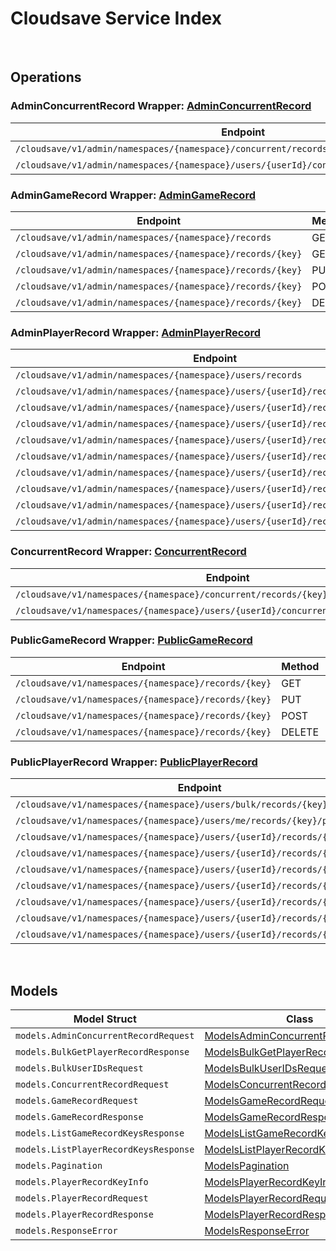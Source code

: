 # Cloudsave Service Index

&nbsp;

## Operations

### AdminConcurrentRecord Wrapper:  [AdminConcurrentRecord](../services-api/pkg/service/cloudsave/adminConcurrentRecord.go)
| Endpoint | Method | ID | Class | Wrapper | Example |
|---|---|---|---|---|---|
| `/cloudsave/v1/admin/namespaces/{namespace}/concurrent/records/{key}` | PUT | AdminPutGameRecordConcurrentHandlerV1Short | [AdminPutGameRecordConcurrentHandlerV1Short](../cloudsave-sdk/pkg/cloudsaveclient/admin_concurrent_record/admin_concurrent_record_client.go) | [AdminPutGameRecordConcurrentHandlerV1Short](../services-api/pkg/service/cloudsave/adminConcurrentRecord.go) | [AdminPutGameRecordConcurrentHandlerV1Short](../samples/cli/cmd/cloudsave/adminConcurrentRecord/adminPutGameRecordConcurrentHandlerV1.go) |
| `/cloudsave/v1/admin/namespaces/{namespace}/users/{userId}/concurrent/records/{key}/public` | PUT | AdminPutPlayerPublicRecordConcurrentHandlerV1Short | [AdminPutPlayerPublicRecordConcurrentHandlerV1Short](../cloudsave-sdk/pkg/cloudsaveclient/admin_concurrent_record/admin_concurrent_record_client.go) | [AdminPutPlayerPublicRecordConcurrentHandlerV1Short](../services-api/pkg/service/cloudsave/adminConcurrentRecord.go) | [AdminPutPlayerPublicRecordConcurrentHandlerV1Short](../samples/cli/cmd/cloudsave/adminConcurrentRecord/adminPutPlayerPublicRecordConcurrentHandlerV1.go) |

### AdminGameRecord Wrapper:  [AdminGameRecord](../services-api/pkg/service/cloudsave/adminGameRecord.go)
| Endpoint | Method | ID | Class | Wrapper | Example |
|---|---|---|---|---|---|
| `/cloudsave/v1/admin/namespaces/{namespace}/records` | GET | ListGameRecordsHandlerV1Short | [ListGameRecordsHandlerV1Short](../cloudsave-sdk/pkg/cloudsaveclient/admin_game_record/admin_game_record_client.go) | [ListGameRecordsHandlerV1Short](../services-api/pkg/service/cloudsave/adminGameRecord.go) | [ListGameRecordsHandlerV1Short](../samples/cli/cmd/cloudsave/adminGameRecord/listGameRecordsHandlerV1.go) |
| `/cloudsave/v1/admin/namespaces/{namespace}/records/{key}` | GET | AdminGetGameRecordHandlerV1Short | [AdminGetGameRecordHandlerV1Short](../cloudsave-sdk/pkg/cloudsaveclient/admin_game_record/admin_game_record_client.go) | [AdminGetGameRecordHandlerV1Short](../services-api/pkg/service/cloudsave/adminGameRecord.go) | [AdminGetGameRecordHandlerV1Short](../samples/cli/cmd/cloudsave/adminGameRecord/adminGetGameRecordHandlerV1.go) |
| `/cloudsave/v1/admin/namespaces/{namespace}/records/{key}` | PUT | AdminPutGameRecordHandlerV1Short | [AdminPutGameRecordHandlerV1Short](../cloudsave-sdk/pkg/cloudsaveclient/admin_game_record/admin_game_record_client.go) | [AdminPutGameRecordHandlerV1Short](../services-api/pkg/service/cloudsave/adminGameRecord.go) | [AdminPutGameRecordHandlerV1Short](../samples/cli/cmd/cloudsave/adminGameRecord/adminPutGameRecordHandlerV1.go) |
| `/cloudsave/v1/admin/namespaces/{namespace}/records/{key}` | POST | AdminPostGameRecordHandlerV1Short | [AdminPostGameRecordHandlerV1Short](../cloudsave-sdk/pkg/cloudsaveclient/admin_game_record/admin_game_record_client.go) | [AdminPostGameRecordHandlerV1Short](../services-api/pkg/service/cloudsave/adminGameRecord.go) | [AdminPostGameRecordHandlerV1Short](../samples/cli/cmd/cloudsave/adminGameRecord/adminPostGameRecordHandlerV1.go) |
| `/cloudsave/v1/admin/namespaces/{namespace}/records/{key}` | DELETE | AdminDeleteGameRecordHandlerV1Short | [AdminDeleteGameRecordHandlerV1Short](../cloudsave-sdk/pkg/cloudsaveclient/admin_game_record/admin_game_record_client.go) | [AdminDeleteGameRecordHandlerV1Short](../services-api/pkg/service/cloudsave/adminGameRecord.go) | [AdminDeleteGameRecordHandlerV1Short](../samples/cli/cmd/cloudsave/adminGameRecord/adminDeleteGameRecordHandlerV1.go) |

### AdminPlayerRecord Wrapper:  [AdminPlayerRecord](../services-api/pkg/service/cloudsave/adminPlayerRecord.go)
| Endpoint | Method | ID | Class | Wrapper | Example |
|---|---|---|---|---|---|
| `/cloudsave/v1/admin/namespaces/{namespace}/users/records` | GET | ListPlayerRecordHandlerV1Short | [ListPlayerRecordHandlerV1Short](../cloudsave-sdk/pkg/cloudsaveclient/admin_player_record/admin_player_record_client.go) | [ListPlayerRecordHandlerV1Short](../services-api/pkg/service/cloudsave/adminPlayerRecord.go) | [ListPlayerRecordHandlerV1Short](../samples/cli/cmd/cloudsave/adminPlayerRecord/listPlayerRecordHandlerV1.go) |
| `/cloudsave/v1/admin/namespaces/{namespace}/users/{userId}/records` | GET | AdminRetrievePlayerRecordsShort | [AdminRetrievePlayerRecordsShort](../cloudsave-sdk/pkg/cloudsaveclient/admin_player_record/admin_player_record_client.go) | [AdminRetrievePlayerRecordsShort](../services-api/pkg/service/cloudsave/adminPlayerRecord.go) | [AdminRetrievePlayerRecordsShort](../samples/cli/cmd/cloudsave/adminPlayerRecord/adminRetrievePlayerRecords.go) |
| `/cloudsave/v1/admin/namespaces/{namespace}/users/{userId}/records/{key}` | GET | AdminGetPlayerRecordHandlerV1Short | [AdminGetPlayerRecordHandlerV1Short](../cloudsave-sdk/pkg/cloudsaveclient/admin_player_record/admin_player_record_client.go) | [AdminGetPlayerRecordHandlerV1Short](../services-api/pkg/service/cloudsave/adminPlayerRecord.go) | [AdminGetPlayerRecordHandlerV1Short](../samples/cli/cmd/cloudsave/adminPlayerRecord/adminGetPlayerRecordHandlerV1.go) |
| `/cloudsave/v1/admin/namespaces/{namespace}/users/{userId}/records/{key}` | PUT | AdminPutPlayerRecordHandlerV1Short | [AdminPutPlayerRecordHandlerV1Short](../cloudsave-sdk/pkg/cloudsaveclient/admin_player_record/admin_player_record_client.go) | [AdminPutPlayerRecordHandlerV1Short](../services-api/pkg/service/cloudsave/adminPlayerRecord.go) | [AdminPutPlayerRecordHandlerV1Short](../samples/cli/cmd/cloudsave/adminPlayerRecord/adminPutPlayerRecordHandlerV1.go) |
| `/cloudsave/v1/admin/namespaces/{namespace}/users/{userId}/records/{key}` | POST | AdminPostPlayerRecordHandlerV1Short | [AdminPostPlayerRecordHandlerV1Short](../cloudsave-sdk/pkg/cloudsaveclient/admin_player_record/admin_player_record_client.go) | [AdminPostPlayerRecordHandlerV1Short](../services-api/pkg/service/cloudsave/adminPlayerRecord.go) | [AdminPostPlayerRecordHandlerV1Short](../samples/cli/cmd/cloudsave/adminPlayerRecord/adminPostPlayerRecordHandlerV1.go) |
| `/cloudsave/v1/admin/namespaces/{namespace}/users/{userId}/records/{key}` | DELETE | AdminDeletePlayerRecordHandlerV1Short | [AdminDeletePlayerRecordHandlerV1Short](../cloudsave-sdk/pkg/cloudsaveclient/admin_player_record/admin_player_record_client.go) | [AdminDeletePlayerRecordHandlerV1Short](../services-api/pkg/service/cloudsave/adminPlayerRecord.go) | [AdminDeletePlayerRecordHandlerV1Short](../samples/cli/cmd/cloudsave/adminPlayerRecord/adminDeletePlayerRecordHandlerV1.go) |
| `/cloudsave/v1/admin/namespaces/{namespace}/users/{userId}/records/{key}/public` | GET | AdminGetPlayerPublicRecordHandlerV1Short | [AdminGetPlayerPublicRecordHandlerV1Short](../cloudsave-sdk/pkg/cloudsaveclient/admin_player_record/admin_player_record_client.go) | [AdminGetPlayerPublicRecordHandlerV1Short](../services-api/pkg/service/cloudsave/adminPlayerRecord.go) | [AdminGetPlayerPublicRecordHandlerV1Short](../samples/cli/cmd/cloudsave/adminPlayerRecord/adminGetPlayerPublicRecordHandlerV1.go) |
| `/cloudsave/v1/admin/namespaces/{namespace}/users/{userId}/records/{key}/public` | PUT | AdminPutPlayerPublicRecordHandlerV1Short | [AdminPutPlayerPublicRecordHandlerV1Short](../cloudsave-sdk/pkg/cloudsaveclient/admin_player_record/admin_player_record_client.go) | [AdminPutPlayerPublicRecordHandlerV1Short](../services-api/pkg/service/cloudsave/adminPlayerRecord.go) | [AdminPutPlayerPublicRecordHandlerV1Short](../samples/cli/cmd/cloudsave/adminPlayerRecord/adminPutPlayerPublicRecordHandlerV1.go) |
| `/cloudsave/v1/admin/namespaces/{namespace}/users/{userId}/records/{key}/public` | POST | AdminPostPlayerPublicRecordHandlerV1Short | [AdminPostPlayerPublicRecordHandlerV1Short](../cloudsave-sdk/pkg/cloudsaveclient/admin_player_record/admin_player_record_client.go) | [AdminPostPlayerPublicRecordHandlerV1Short](../services-api/pkg/service/cloudsave/adminPlayerRecord.go) | [AdminPostPlayerPublicRecordHandlerV1Short](../samples/cli/cmd/cloudsave/adminPlayerRecord/adminPostPlayerPublicRecordHandlerV1.go) |
| `/cloudsave/v1/admin/namespaces/{namespace}/users/{userId}/records/{key}/public` | DELETE | AdminDeletePlayerPublicRecordHandlerV1Short | [AdminDeletePlayerPublicRecordHandlerV1Short](../cloudsave-sdk/pkg/cloudsaveclient/admin_player_record/admin_player_record_client.go) | [AdminDeletePlayerPublicRecordHandlerV1Short](../services-api/pkg/service/cloudsave/adminPlayerRecord.go) | [AdminDeletePlayerPublicRecordHandlerV1Short](../samples/cli/cmd/cloudsave/adminPlayerRecord/adminDeletePlayerPublicRecordHandlerV1.go) |

### ConcurrentRecord Wrapper:  [ConcurrentRecord](../services-api/pkg/service/cloudsave/concurrentRecord.go)
| Endpoint | Method | ID | Class | Wrapper | Example |
|---|---|---|---|---|---|
| `/cloudsave/v1/namespaces/{namespace}/concurrent/records/{key}` | PUT | PutGameRecordConcurrentHandlerV1Short | [PutGameRecordConcurrentHandlerV1Short](../cloudsave-sdk/pkg/cloudsaveclient/concurrent_record/concurrent_record_client.go) | [PutGameRecordConcurrentHandlerV1Short](../services-api/pkg/service/cloudsave/concurrentRecord.go) | [PutGameRecordConcurrentHandlerV1Short](../samples/cli/cmd/cloudsave/concurrentRecord/putGameRecordConcurrentHandlerV1.go) |
| `/cloudsave/v1/namespaces/{namespace}/users/{userId}/concurrent/records/{key}/public` | PUT | PutPlayerPublicRecordConcurrentHandlerV1Short | [PutPlayerPublicRecordConcurrentHandlerV1Short](../cloudsave-sdk/pkg/cloudsaveclient/concurrent_record/concurrent_record_client.go) | [PutPlayerPublicRecordConcurrentHandlerV1Short](../services-api/pkg/service/cloudsave/concurrentRecord.go) | [PutPlayerPublicRecordConcurrentHandlerV1Short](../samples/cli/cmd/cloudsave/concurrentRecord/putPlayerPublicRecordConcurrentHandlerV1.go) |

### PublicGameRecord Wrapper:  [PublicGameRecord](../services-api/pkg/service/cloudsave/publicGameRecord.go)
| Endpoint | Method | ID | Class | Wrapper | Example |
|---|---|---|---|---|---|
| `/cloudsave/v1/namespaces/{namespace}/records/{key}` | GET | GetGameRecordHandlerV1Short | [GetGameRecordHandlerV1Short](../cloudsave-sdk/pkg/cloudsaveclient/public_game_record/public_game_record_client.go) | [GetGameRecordHandlerV1Short](../services-api/pkg/service/cloudsave/publicGameRecord.go) | [GetGameRecordHandlerV1Short](../samples/cli/cmd/cloudsave/publicGameRecord/getGameRecordHandlerV1.go) |
| `/cloudsave/v1/namespaces/{namespace}/records/{key}` | PUT | PutGameRecordHandlerV1Short | [PutGameRecordHandlerV1Short](../cloudsave-sdk/pkg/cloudsaveclient/public_game_record/public_game_record_client.go) | [PutGameRecordHandlerV1Short](../services-api/pkg/service/cloudsave/publicGameRecord.go) | [PutGameRecordHandlerV1Short](../samples/cli/cmd/cloudsave/publicGameRecord/putGameRecordHandlerV1.go) |
| `/cloudsave/v1/namespaces/{namespace}/records/{key}` | POST | PostGameRecordHandlerV1Short | [PostGameRecordHandlerV1Short](../cloudsave-sdk/pkg/cloudsaveclient/public_game_record/public_game_record_client.go) | [PostGameRecordHandlerV1Short](../services-api/pkg/service/cloudsave/publicGameRecord.go) | [PostGameRecordHandlerV1Short](../samples/cli/cmd/cloudsave/publicGameRecord/postGameRecordHandlerV1.go) |
| `/cloudsave/v1/namespaces/{namespace}/records/{key}` | DELETE | DeleteGameRecordHandlerV1Short | [DeleteGameRecordHandlerV1Short](../cloudsave-sdk/pkg/cloudsaveclient/public_game_record/public_game_record_client.go) | [DeleteGameRecordHandlerV1Short](../services-api/pkg/service/cloudsave/publicGameRecord.go) | [DeleteGameRecordHandlerV1Short](../samples/cli/cmd/cloudsave/publicGameRecord/deleteGameRecordHandlerV1.go) |

### PublicPlayerRecord Wrapper:  [PublicPlayerRecord](../services-api/pkg/service/cloudsave/publicPlayerRecord.go)
| Endpoint | Method | ID | Class | Wrapper | Example |
|---|---|---|---|---|---|
| `/cloudsave/v1/namespaces/{namespace}/users/bulk/records/{key}/public` | POST | BulkGetPlayerPublicRecordHandlerV1Short | [BulkGetPlayerPublicRecordHandlerV1Short](../cloudsave-sdk/pkg/cloudsaveclient/public_player_record/public_player_record_client.go) | [BulkGetPlayerPublicRecordHandlerV1Short](../services-api/pkg/service/cloudsave/publicPlayerRecord.go) | [BulkGetPlayerPublicRecordHandlerV1Short](../samples/cli/cmd/cloudsave/publicPlayerRecord/bulkGetPlayerPublicRecordHandlerV1.go) |
| `/cloudsave/v1/namespaces/{namespace}/users/me/records/{key}/public` | DELETE | PublicDeletePlayerPublicRecordHandlerV1Short | [PublicDeletePlayerPublicRecordHandlerV1Short](../cloudsave-sdk/pkg/cloudsaveclient/public_player_record/public_player_record_client.go) | [PublicDeletePlayerPublicRecordHandlerV1Short](../services-api/pkg/service/cloudsave/publicPlayerRecord.go) | [PublicDeletePlayerPublicRecordHandlerV1Short](../samples/cli/cmd/cloudsave/publicPlayerRecord/publicDeletePlayerPublicRecordHandlerV1.go) |
| `/cloudsave/v1/namespaces/{namespace}/users/{userId}/records/{key}` | GET | GetPlayerRecordHandlerV1Short | [GetPlayerRecordHandlerV1Short](../cloudsave-sdk/pkg/cloudsaveclient/public_player_record/public_player_record_client.go) | [GetPlayerRecordHandlerV1Short](../services-api/pkg/service/cloudsave/publicPlayerRecord.go) | [GetPlayerRecordHandlerV1Short](../samples/cli/cmd/cloudsave/publicPlayerRecord/getPlayerRecordHandlerV1.go) |
| `/cloudsave/v1/namespaces/{namespace}/users/{userId}/records/{key}` | PUT | PutPlayerRecordHandlerV1Short | [PutPlayerRecordHandlerV1Short](../cloudsave-sdk/pkg/cloudsaveclient/public_player_record/public_player_record_client.go) | [PutPlayerRecordHandlerV1Short](../services-api/pkg/service/cloudsave/publicPlayerRecord.go) | [PutPlayerRecordHandlerV1Short](../samples/cli/cmd/cloudsave/publicPlayerRecord/putPlayerRecordHandlerV1.go) |
| `/cloudsave/v1/namespaces/{namespace}/users/{userId}/records/{key}` | POST | PostPlayerRecordHandlerV1Short | [PostPlayerRecordHandlerV1Short](../cloudsave-sdk/pkg/cloudsaveclient/public_player_record/public_player_record_client.go) | [PostPlayerRecordHandlerV1Short](../services-api/pkg/service/cloudsave/publicPlayerRecord.go) | [PostPlayerRecordHandlerV1Short](../samples/cli/cmd/cloudsave/publicPlayerRecord/postPlayerRecordHandlerV1.go) |
| `/cloudsave/v1/namespaces/{namespace}/users/{userId}/records/{key}` | DELETE | DeletePlayerRecordHandlerV1Short | [DeletePlayerRecordHandlerV1Short](../cloudsave-sdk/pkg/cloudsaveclient/public_player_record/public_player_record_client.go) | [DeletePlayerRecordHandlerV1Short](../services-api/pkg/service/cloudsave/publicPlayerRecord.go) | [DeletePlayerRecordHandlerV1Short](../samples/cli/cmd/cloudsave/publicPlayerRecord/deletePlayerRecordHandlerV1.go) |
| `/cloudsave/v1/namespaces/{namespace}/users/{userId}/records/{key}/public` | GET | GetPlayerPublicRecordHandlerV1Short | [GetPlayerPublicRecordHandlerV1Short](../cloudsave-sdk/pkg/cloudsaveclient/public_player_record/public_player_record_client.go) | [GetPlayerPublicRecordHandlerV1Short](../services-api/pkg/service/cloudsave/publicPlayerRecord.go) | [GetPlayerPublicRecordHandlerV1Short](../samples/cli/cmd/cloudsave/publicPlayerRecord/getPlayerPublicRecordHandlerV1.go) |
| `/cloudsave/v1/namespaces/{namespace}/users/{userId}/records/{key}/public` | PUT | PutPlayerPublicRecordHandlerV1Short | [PutPlayerPublicRecordHandlerV1Short](../cloudsave-sdk/pkg/cloudsaveclient/public_player_record/public_player_record_client.go) | [PutPlayerPublicRecordHandlerV1Short](../services-api/pkg/service/cloudsave/publicPlayerRecord.go) | [PutPlayerPublicRecordHandlerV1Short](../samples/cli/cmd/cloudsave/publicPlayerRecord/putPlayerPublicRecordHandlerV1.go) |
| `/cloudsave/v1/namespaces/{namespace}/users/{userId}/records/{key}/public` | POST | PostPlayerPublicRecordHandlerV1Short | [PostPlayerPublicRecordHandlerV1Short](../cloudsave-sdk/pkg/cloudsaveclient/public_player_record/public_player_record_client.go) | [PostPlayerPublicRecordHandlerV1Short](../services-api/pkg/service/cloudsave/publicPlayerRecord.go) | [PostPlayerPublicRecordHandlerV1Short](../samples/cli/cmd/cloudsave/publicPlayerRecord/postPlayerPublicRecordHandlerV1.go) |


&nbsp;  

## Models

| Model Struct | Class |
|---|---|
| `models.AdminConcurrentRecordRequest` | [ModelsAdminConcurrentRecordRequest ](../cloudsave-sdk/pkg/cloudsaveclientmodels/models_admin_concurrent_record_request.go) |
| `models.BulkGetPlayerRecordResponse` | [ModelsBulkGetPlayerRecordResponse ](../cloudsave-sdk/pkg/cloudsaveclientmodels/models_bulk_get_player_record_response.go) |
| `models.BulkUserIDsRequest` | [ModelsBulkUserIDsRequest ](../cloudsave-sdk/pkg/cloudsaveclientmodels/models_bulk_user_i_ds_request.go) |
| `models.ConcurrentRecordRequest` | [ModelsConcurrentRecordRequest ](../cloudsave-sdk/pkg/cloudsaveclientmodels/models_concurrent_record_request.go) |
| `models.GameRecordRequest` | [ModelsGameRecordRequest ](../cloudsave-sdk/pkg/cloudsaveclientmodels/models_game_record_request.go) |
| `models.GameRecordResponse` | [ModelsGameRecordResponse ](../cloudsave-sdk/pkg/cloudsaveclientmodels/models_game_record_response.go) |
| `models.ListGameRecordKeysResponse` | [ModelsListGameRecordKeysResponse ](../cloudsave-sdk/pkg/cloudsaveclientmodels/models_list_game_record_keys_response.go) |
| `models.ListPlayerRecordKeysResponse` | [ModelsListPlayerRecordKeysResponse ](../cloudsave-sdk/pkg/cloudsaveclientmodels/models_list_player_record_keys_response.go) |
| `models.Pagination` | [ModelsPagination ](../cloudsave-sdk/pkg/cloudsaveclientmodels/models_pagination.go) |
| `models.PlayerRecordKeyInfo` | [ModelsPlayerRecordKeyInfo ](../cloudsave-sdk/pkg/cloudsaveclientmodels/models_player_record_key_info.go) |
| `models.PlayerRecordRequest` | [ModelsPlayerRecordRequest ](../cloudsave-sdk/pkg/cloudsaveclientmodels/models_player_record_request.go) |
| `models.PlayerRecordResponse` | [ModelsPlayerRecordResponse ](../cloudsave-sdk/pkg/cloudsaveclientmodels/models_player_record_response.go) |
| `models.ResponseError` | [ModelsResponseError ](../cloudsave-sdk/pkg/cloudsaveclientmodels/models_response_error.go) |
